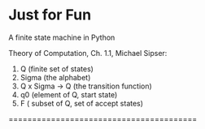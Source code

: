 Just for Fun
========================================
A finite state machine in Python

Theory of Computation, Ch. 1.1, Michael Sipser:
  1. Q     (finite set of states)
  2. Sigma (the alphabet)
  3. Q x Sigma -> Q  (the transition function)
  4. q0    (element of Q, start state)
  5. F     ( subset of Q, set of accept states)

========================================
